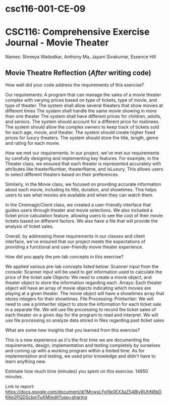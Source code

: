 # csc116-001-CE-09

# CSC116: Comprehensive Exercise Journal - Movie Theater

Names: Shreeya Wadodkar, Anthony Ma, Jayani Sivakumar, Essence Hill

## Movie Theatre Reflection (***After*** writing code)

How well did your code address the requirements of this exercise? 

Our requirements:
A program that can manage the sales of a movie theater complex with varying prices based on type of tickets, type of movie, and type of theater.
The system shall allow several theaters that show movies at different times
The system shall handle the same movie showing in more than one theater
The system shall have different prices for children, adults, and seniors.
The system should account for a different price for matinees.
The system should allow the complex owners to keep track of tickets sold for each age, movie, and theater.
The system should create higher fixed prices for luxury theaters.
The system should store the title, length, genre and rating for each movie.

How we met our requirements:
In our project, we've met our requirements by carefully designing and implementing key features. For example, in the Theater class, we ensured that each theater is represented accurately with attributes like theaterNumber, theaterName, and isLuxury. This allows users to select different theaters based on their preferences.

Similarly, in the Movie class, we focused on providing accurate information about each movie, including its title, duration, and showtimes. This helps users to see what movies are available and when they can watch them.

In the CinemagicClient class, we created a user-friendly interface that guides users through theater and movie selections. We also included a ticket price calculation feature, allowing users to see the cost of their movie tickets based on different factors. We also have a file that will provide the analysis of ticket sales.

Overall, by addressing these requirements in our classes and client interface, we've ensured that our project meets the expectations of providing a functional and user-friendly movie theater experience.


How did you apply the pre-lab concepts in this exercise? 

We applied various pre-lab concepts listed below:
Scanner input from the console:
Scanner input will be used to get information used to calculate the price of the ticket sale
Objects:
We need to create a movie object, and theater object to store the information regarding each. 
Arrays:
Each theater object will have an array of movie objects indicating which movies are playing at a given theater. 
The movie object will have a showtimes array that stores integers for their showtimes.
File Processing:
Printwriter: We will need to use a printwriter object to store the information for each ticket sale in a separate file.
We will use file processing to record the ticket sales of each theater on a given day for the program to read and interpret.
We will use file processing so analyze data stored in files regarding past ticket sales


What are some new insights that you learned from this exercise? 

This is a new experience as it's the first time we are documenting the requirements, design, implementation and testing completely by ourselves and coming up with a working program within a limited time. As for implementation and testing, we used prior knowledge and didn't have to learn anything new.

Estimate how much time (minutes) you spent on this exercise.
14950 minutes.

Link to report:
https://docs.google.com/document/d/1McwxLFg1tk0EX3aZ54BIvRUhN6bDKKe2PQDScbmTuXM/edit?usp=sharing
